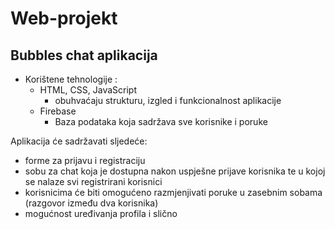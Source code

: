 # Web-projekt
## Bubbles chat aplikacija

- Korištene tehnologije :
  - HTML, CSS, JavaScript
    - obuhvaćaju strukturu, izgled i funkcionalnost aplikacije
  - Firebase
    - Baza podataka koja sadržava sve korisnike i poruke

Aplikacija će sadržavati sljedeće:
- forme za prijavu i registraciju
- sobu za chat koja je dostupna nakon uspješne prijave korisnika te u kojoj se nalaze svi registrirani korisnici
- korisnicima će biti omogućeno razmjenjivati poruke u zasebnim sobama (razgovor između dva korisnika)
- mogućnost uređivanja profila i slično

